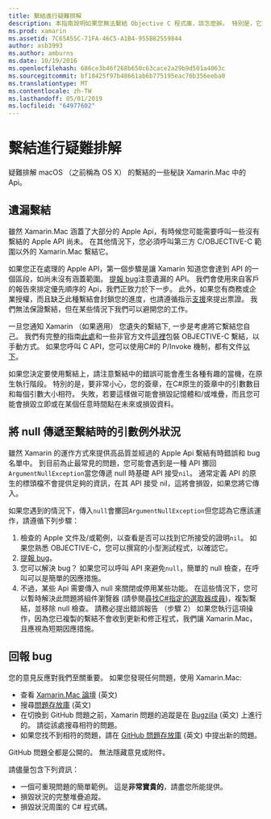 ```yaml
---
title: 繫結進行疑難排解
description: 本指南說明如果您無法繫結 Objective C 程式庫，該怎麼辦。 特別是，它還會討論遺漏繫結，將 null 傳遞至繫結，並回報 bug 時的引數例外狀況。
ms.prod: xamarin
ms.assetid: 7C65A55C-71FA-46C5-A1B4-955B82559844
author: asb3993
ms.author: amburns
ms.date: 10/19/2016
ms.openlocfilehash: 686ce3b46f268b650c63cace2a29b9d501a4063c
ms.sourcegitcommit: bf18425f97b48661ab6b775195eac76b356eeba0
ms.translationtype: MT
ms.contentlocale: zh-TW
ms.lasthandoff: 05/01/2019
ms.locfileid: "64977602"
---
```

# <a name="binding-troubleshooting"></a>繫結進行疑難排解

疑難排解 macOS （之前稱為 OS X） 的繫結的一些秘訣 Xamarin.Mac 中的 Api。

## <a name="missing-bindings"></a>遺漏繫結

雖然 Xamarin.Mac 涵蓋了大部分的 Apple Api，有時候您可能需要呼叫一些沒有繫結的 Apple API 尚未。 在其他情況下，您必須呼叫第三方 C/OBJECTIVE-C 範圍以外的 Xamarin.Mac 繫結它。

如果您正在處理的 Apple API，第一個步驟是讓 Xamarin 知道您會達到 API 的一個區段，如尚未沒有涵蓋範圍。 [提報 bug](#reporting-bugs)注意遺漏的 API。 我們會使用來自客戶的報告來排定優先順序的 Api，我們正致力於下一步。 此外，如果您有商務或企業授權，而且缺乏此種繫結會封鎖您的進度，也請遵循指示[支援](http://xamarin.com/support)來提出票證。 我們無法保證繫結，但在某些情況下我們可以避開您的工作。

一旦您通知 Xamarin （如果適用） 您遺失的繫結下, 一步是考慮將它繫結您自己。 我們有完整的指南[此處](~/cross-platform/macios/binding/overview.md)和一些非官方文件[這裡](http://brendanzagaeski.appspot.com/xamarin/0002.html)包裝 OBJECTIVE-C 繫結，以手動方式。 如果您呼叫 C API，您可以使用C#的 P/Invoke 機制，都有文件[以下](https://www.mono-project.com/docs/advanced/pinvoke/)。

如果您決定要使用繫結上，請注意繫結中的錯誤可能會產生各種有趣的當機，在原生執行階段。 特別的是，要非常小心，您的簽章，在C#原生的簽章中的引數數目和每個引數大小相符。 失敗，若要這樣做可能會損毀記憶體和/或堆疊，而且您可能會損毀立即或在某個任意時間點在未來或損毀資料。

## <a name="argument-exceptions-when-passing-null-to-a-binding"></a>將 null 傳遞至繫結時的引數例外狀況

雖然 Xamarin 的運作方式來提供高品質並經過的 Apple Api 繫結有時錯誤和 bug 名單中。 到目前為止最常見的問題，您可能會遇到是一種 API 擲回`ArgumentNullException`當您傳遞 null 時基礎 API 接受`nil`。 通常定義 API 的原生的標頭檔不會提供足夠的資訊，在其 API 接受 nil，這將會損毀，如果您將它傳入。

如果您遇到的情況下，傳入`null`會擲回`ArgumentNullException`但您認為它應該運作，請遵循下列步驟：

1. 檢查的 Apple 文件及/或範例，以查看是否可以找到它所接受的證明`nil`。 如果您熟悉 OBJECTIVE-C，您可以撰寫的小型測試程式，以確認它。
2. [提報 bug](#reporting-bugs)。
3. 您可以解決 bug？ 如果您可以呼叫 API 來避免`null`，簡單的 null 檢查，在呼叫可以是簡單的因應措施。
4. 不過，某些 Api 需要傳入 null 來關閉或停用某些功能。 在這些情況下，您可以暫時解決此問題將組件瀏覽器 (請參閱[尋找C#指定的選取器成員](~/mac/app-fundamentals/mac-apis.md#finding_selector))，複製繫結，並移除 null 檢查。 請務必提出錯誤報告 （步驟 2） 如果您執行這項操作，因為您已複製的繫結不會收到更新和修正程式，我們讓 Xamarin.Mac，且應視為短期因應措施。

<a name="reporting-bugs"/>

## <a name="reporting-bugs"></a>回報 bug

您的意見反應對我們至關重要。 如果您發現任何問題，使用 Xamarin.Mac:

- 查看 [Xamarin.Mac 論壇](https://forums.xamarin.com/categories/mac) \(英文\)
- 搜尋[問題存放庫](https://github.com/xamarin/xamarin-macios/issues) \(英文\) 
- 在切換到 GitHub 問題之前，Xamarin 問題的追蹤是在 [Bugzilla](https://bugzilla.xamarin.com/describecomponents.cgi) \(英文\) 上進行的。 請從該處搜尋相符的問題。
- 如果您找不到相符的問題，請在 [GitHub 問題存放庫](https://github.com/xamarin/xamarin-macios/issues/new) \(英文\) 中提出新的問題。

GitHub 問題全都是公開的。 無法隱藏意見或附件。 

請儘量包含下列資訊：

- 一個可重現問題的簡單範例。 這是**非常寶貴的**，請盡您所能提供。 
- 損毀狀況的完整堆疊追蹤。
- 損毀狀況周圍的 C# 程式碼。
